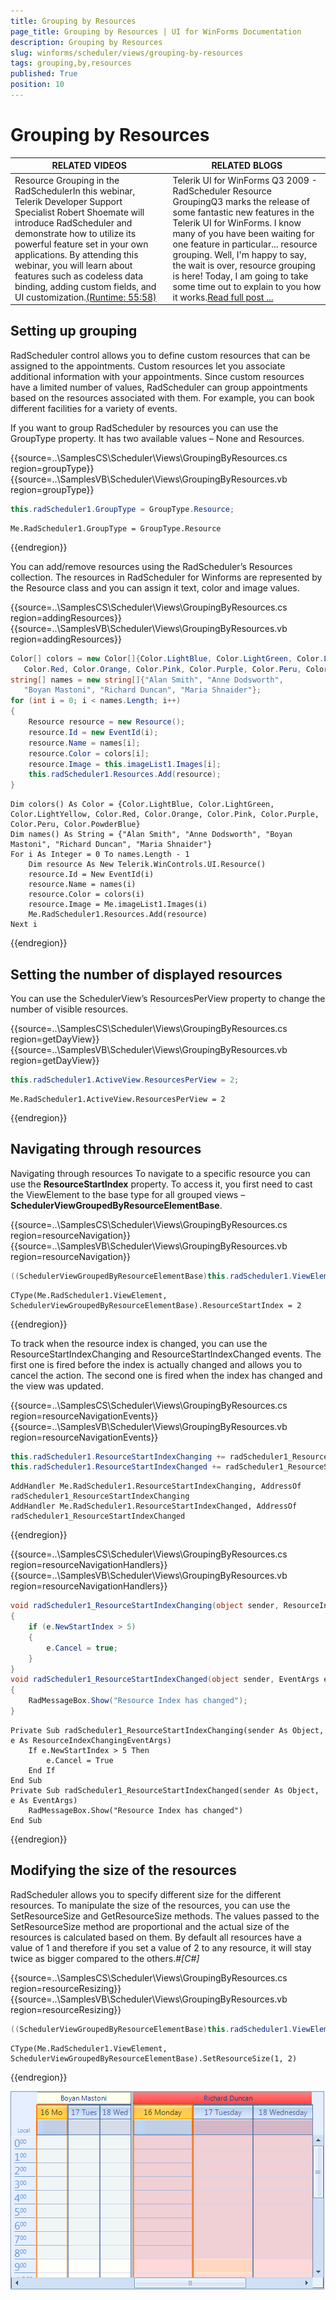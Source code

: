 ```yaml
---
title: Grouping by Resources
page_title: Grouping by Resources | UI for WinForms Documentation
description: Grouping by Resources
slug: winforms/scheduler/views/grouping-by-resources
tags: grouping,by,resources
published: True
position: 10
---
```


# Grouping by Resources


|RELATED VIDEOS|RELATED BLOGS|
|-----|-----|
|Resource Grouping in the RadSchedulerIn this webinar, Telerik Developer Support Specialist Robert Shoemate will introduce RadScheduler and demonstrate how to utilize its powerful feature set in your own applications. By attending this webinar, you will learn about features such as codeless data binding, adding custom fields, and UI customization.[(Runtime: 55:58)](http://tv.telerik.com/winforms/radscheduler/resource-grouping-radscheduler)|Telerik UI for WinForms Q3 2009 - RadScheduler Resource GroupingQ3 marks the release of some fantastic new features in the Telerik UI for WinForms. I know many of you have been waiting for one feature in particular... resource grouping. Well, I'm happy to say, the wait is over, resource grouping is here! Today, I am going to take some time out to explain to you how it works.[Read full post ...](http://blogs.telerik.com/RobertShoemate/Posts/09-11-05/radcontrols_for_winforms_q3_2009_-_radscheduler_resource_grouping.aspx)|

## Setting up grouping

RadScheduler control allows you to define custom resources that can be assigned to the appointments. Custom resources let you associate additional information with your appointments. Since custom resources have a limited number of values, RadScheduler can group appointments based on the resources associated with them. For example, you can book different facilities for a variety of events.

If you want to group RadScheduler by resources you can use the GroupType property. It has two available values – None and Resources.

{{source=..\SamplesCS\Scheduler\Views\GroupingByResources.cs region=groupType}} 
{{source=..\SamplesVB\Scheduler\Views\GroupingByResources.vb region=groupType}} 

````C#
this.radScheduler1.GroupType = GroupType.Resource;

````
````VB.NET
Me.RadScheduler1.GroupType = GroupType.Resource

````

{{endregion}} 

You can add/remove resources using the RadScheduler’s Resources collection. The resources in RadScheduler for Winforms are represented by the Resource class and you can assign it text, color and image values.

{{source=..\SamplesCS\Scheduler\Views\GroupingByResources.cs region=addingResources}} 
{{source=..\SamplesVB\Scheduler\Views\GroupingByResources.vb region=addingResources}} 

````C#
Color[] colors = new Color[]{Color.LightBlue, Color.LightGreen, Color.LightYellow,
   Color.Red, Color.Orange, Color.Pink, Color.Purple, Color.Peru, Color.PowderBlue};
string[] names = new string[]{"Alan Smith", "Anne Dodsworth",
   "Boyan Mastoni", "Richard Duncan", "Maria Shnaider"};
for (int i = 0; i < names.Length; i++)
{
    Resource resource = new Resource();
    resource.Id = new EventId(i);
    resource.Name = names[i];
    resource.Color = colors[i];
    resource.Image = this.imageList1.Images[i];
    this.radScheduler1.Resources.Add(resource);
}

````
````VB.NET
Dim colors() As Color = {Color.LightBlue, Color.LightGreen, Color.LightYellow, Color.Red, Color.Orange, Color.Pink, Color.Purple, Color.Peru, Color.PowderBlue}
Dim names() As String = {"Alan Smith", "Anne Dodsworth", "Boyan Mastoni", "Richard Duncan", "Maria Shnaider"}
For i As Integer = 0 To names.Length - 1
    Dim resource As New Telerik.WinControls.UI.Resource()
    resource.Id = New EventId(i)
    resource.Name = names(i)
    resource.Color = colors(i)
    resource.Image = Me.imageList1.Images(i)
    Me.RadScheduler1.Resources.Add(resource)
Next i

````

{{endregion}} 

## Setting the number of displayed resources

You can use the SchedulerView’s ResourcesPerView property to change the number of visible resources.

{{source=..\SamplesCS\Scheduler\Views\GroupingByResources.cs region=getDayView}} 
{{source=..\SamplesVB\Scheduler\Views\GroupingByResources.vb region=getDayView}} 

````C#
this.radScheduler1.ActiveView.ResourcesPerView = 2;

````
````VB.NET
Me.RadScheduler1.ActiveView.ResourcesPerView = 2

````

{{endregion}} 

## Navigating through resources

Navigating through resources To navigate to a specific resource you can use the __ResourceStartIndex__ property. To access it, you first need to cast the ViewElement to the base type for all grouped views – __SchedulerViewGroupedByResourceElementBase__.

{{source=..\SamplesCS\Scheduler\Views\GroupingByResources.cs region=resourceNavigation}} 
{{source=..\SamplesVB\Scheduler\Views\GroupingByResources.vb region=resourceNavigation}} 

````C#
((SchedulerViewGroupedByResourceElementBase)this.radScheduler1.ViewElement).ResourceStartIndex = 2;

````
````VB.NET
CType(Me.RadScheduler1.ViewElement, SchedulerViewGroupedByResourceElementBase).ResourceStartIndex = 2

````

{{endregion}}

To track when the resource index is changed, you can use the ResourceStartIndexChanging and ResourceStartIndexChanged events. The first one is fired before the index is actually changed and allows you to cancel the action. The second one is fired when the index has changed and the view was updated.

{{source=..\SamplesCS\Scheduler\Views\GroupingByResources.cs region=resourceNavigationEvents}} 
{{source=..\SamplesVB\Scheduler\Views\GroupingByResources.vb region=resourceNavigationEvents}} 

````C#
this.radScheduler1.ResourceStartIndexChanging += radScheduler1_ResourceStartIndexChanging;
this.radScheduler1.ResourceStartIndexChanged += radScheduler1_ResourceStartIndexChanged;

````
````VB.NET
AddHandler Me.RadScheduler1.ResourceStartIndexChanging, AddressOf radScheduler1_ResourceStartIndexChanging
AddHandler Me.RadScheduler1.ResourceStartIndexChanged, AddressOf radScheduler1_ResourceStartIndexChanged

````

{{endregion}}

{{source=..\SamplesCS\Scheduler\Views\GroupingByResources.cs region=resourceNavigationHandlers}} 
{{source=..\SamplesVB\Scheduler\Views\GroupingByResources.vb region=resourceNavigationHandlers}} 

````C#
void radScheduler1_ResourceStartIndexChanging(object sender, ResourceIndexChangingEventArgs e)
{
    if (e.NewStartIndex > 5)
    {
        e.Cancel = true;
    }
}
void radScheduler1_ResourceStartIndexChanged(object sender, EventArgs e)
{
    RadMessageBox.Show("Resource Index has changed");
}

````
````VB.NET
Private Sub radScheduler1_ResourceStartIndexChanging(sender As Object, e As ResourceIndexChangingEventArgs)
    If e.NewStartIndex > 5 Then
        e.Cancel = True
    End If
End Sub
Private Sub radScheduler1_ResourceStartIndexChanged(sender As Object, e As EventArgs)
    RadMessageBox.Show("Resource Index has changed")
End Sub

````

{{endregion}} 

## Modifying the size of the resources

RadScheduler allows you to specify different size for the different resources. To manipulate the size of the resources, you can use the SetResourceSize and GetResourceSize methods. The values passed to the SetResourceSize method are proportional and the actual size of the resources is calculated based on them. By default all resources have a value of 1 and therefore if you set a value of 2 to any resource, it will stay twice as bigger compared to the others.#_[C#]_

{{source=..\SamplesCS\Scheduler\Views\GroupingByResources.cs region=resourceResizing}} 
{{source=..\SamplesVB\Scheduler\Views\GroupingByResources.vb region=resourceResizing}} 

````C#
((SchedulerViewGroupedByResourceElementBase)this.radScheduler1.ViewElement).SetResourceSize(1, 2);

````
````VB.NET
CType(Me.RadScheduler1.ViewElement, SchedulerViewGroupedByResourceElementBase).SetResourceSize(1, 2)

````

{{endregion}} 


![scheduler-views-grouping-by-resource 001](images/scheduler-views-grouping-by-resource001.png)
